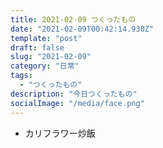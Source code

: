 ```yaml
---
title: 2021-02-09 つくったもの
date: "2021-02-09T00:42:14.930Z"
template: "post"
draft: false
slug: "2021-02-09"
category: "日常"
tags:
  - "つくったもの"
description: "今日つくったもの"
socialImage: "/media/face.png"
---
```


- カリフラワー炒飯

